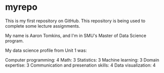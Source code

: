 # myrepo
This is my first repository on GitHub. This repository is being used to complete some lecture assignments.

My name is Aaron Tomkins, and I'm in SMU's Master of Data Science program.

My data science profile from Unit 1 was:

Computer programming: 4
Math: 3
Statistics: 3
Machine learning: 3
Domain expertise: 3
Communication and presenation skills: 4
Data visualization: 4
